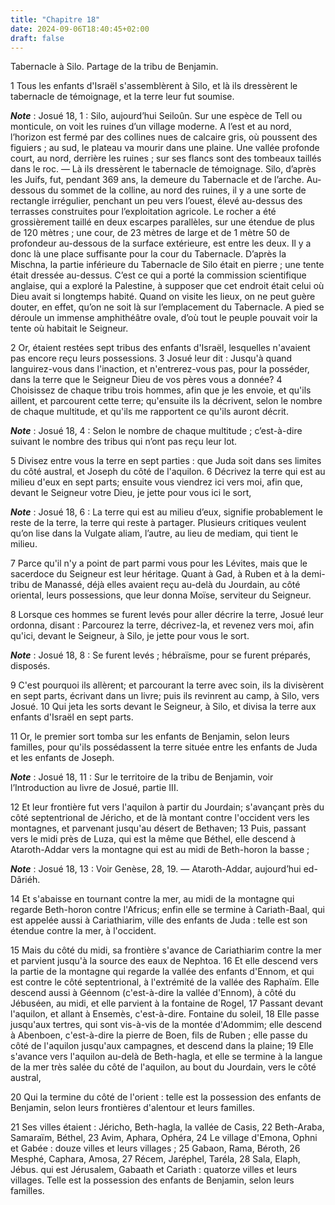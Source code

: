 ```yaml
---
title: "Chapitre 18"
date: 2024-09-06T18:40:45+02:00
draft: false
---
```



Tabernacle à Silo.
Partage de la tribu de Benjamin.


1 Tous les enfants d'Israël s'assemblèrent à Silo, et là ils dressèrent le tabernacle de témoignage, et la terre leur fut soumise.

***Note*** :  Josué 18, 1 : Silo, aujourd’hui Seiloûn. Sur une espèce de Tell ou monticule, on voit les ruines d’un village moderne. A l’est et au nord, l’horizon est fermé par des collines nues de calcaire gris, où poussent des figuiers ; au sud, le plateau va mourir dans une plaine. Une vallée profonde court, au nord, derrière les ruines ; sur ses flancs sont des tombeaux taillés dans le roc. ― Là ils dressèrent le tabernacle de témoignage. Silo, d’après les Juifs, fut, pendant 369 ans, la demeure du Tabernacle et de l’arche. Au-dessous du sommet de la colline, au nord des ruines, il y a une sorte de rectangle irrégulier, penchant un peu vers l’ouest, élevé au-dessus des terrasses construites pour l’exploitation agricole. Le rocher a été grossièrement taillé en deux escarpes parallèles, sur une étendue de plus de 120 mètres ; une cour, de 23 mètres de large et de 1 mètre 50 de profondeur au-dessous de la surface extérieure, est entre les deux. Il y a donc là une place suffisante pour la cour du Tabernacle. D’après
la Mischna, la partie inférieure du Tabernacle de Silo était en pierre ; une tente était dressée au-dessus. C’est ce qui a porté la commission scientifique anglaise, qui a exploré la Palestine, à supposer que cet endroit était celui où Dieu avait si longtemps habité. Quand on visite les lieux, on ne peut guère douter, en effet, qu’on ne soit là sur l’emplacement du Tabernacle. A pied se déroule un immense amphithéâtre ovale, d’où tout le peuple pouvait voir la tente où habitait le Seigneur.


2 Or, étaient restées sept tribus des enfants d'Israël, lesquelles n'avaient pas encore reçu leurs possessions. 3 Josué leur dit : Jusqu'à quand languirez-vous dans l'inaction, et n'entrerez-vous pas, pour la posséder, dans la terre que le Seigneur Dieu de vos pères vous a donnée? 4 Choisissez de chaque tribu trois hommes, afin que je les envoie, et qu'ils aillent, et parcourent cette terre; qu'ensuite ils la décrivent, selon le nombre de chaque multitude, et qu'ils me rapportent ce qu'ils auront décrit.

***Note*** :  Josué 18, 4 : Selon le nombre de chaque multitude ; c’est-à-dire suivant le nombre des tribus qui n’ont pas reçu leur lot.

5 Divisez entre vous la terre en sept parties : que Juda soit dans ses limites du côté austral, et Joseph du côté de l'aquilon. 6 Décrivez la terre qui est au milieu d'eux en sept parts; ensuite vous viendrez ici vers moi, afin que, devant le Seigneur votre Dieu, je jette pour vous ici le sort,

***Note*** :  Josué 18, 6 : La terre qui est au milieu d’eux, signifie probablement le reste de la terre, la terre qui reste à partager. Plusieurs critiques veulent qu’on lise dans la Vulgate aliam, l’autre, au lieu de mediam, qui tient le milieu.

7 Parce qu'il n'y a point de part parmi vous pour les Lévites, mais que le sacerdoce du Seigneur est leur héritage. Quant à Gad, à Ruben et à la demi-tribu de Manassé, déjà elles avaient reçu au-delà du Jourdain, au côté oriental, leurs possessions, que leur donna Moïse, serviteur du Seigneur.


8 Lorsque ces hommes se furent levés pour aller décrire la terre, Josué leur ordonna, disant : Parcourez la terre, décrivez-la, et revenez vers moi, afin qu'ici, devant le Seigneur, à Silo, je jette pour vous le sort.

***Note*** :  Josué 18, 8 : Se furent levés ; hébraïsme, pour se furent préparés, disposés.

9 C'est pourquoi ils allèrent; et parcourant la terre avec soin, ils la divisèrent en sept parts, écrivant dans un livre; puis ils revinrent au camp, à Silo, vers Josué. 10 Qui jeta les sorts devant le Seigneur, à Silo, et divisa la terre aux enfants d'Israël en sept parts.


11 Or, le premier sort tomba sur les enfants de Benjamin, selon leurs familles, pour qu'ils possédassent la terre située entre les enfants de Juda et les enfants de Joseph.

***Note*** :  Josué 18, 11 : Sur le territoire de la tribu de Benjamin, voir l’Introduction au livre de Josué, partie III.


12 Et leur frontière fut vers l'aquilon à partir du Jourdain; s'avançant près du côté septentrional de Jéricho, et de là montant contre l'occident vers les montagnes, et parvenant jusqu'au désert de Bethaven; 13 Puis, passant vers le midi près de Luza, qui est la même que Béthel, elle descend à Ataroth-Addar vers la montagne qui est au midi de Beth-horon la basse ;

***Note*** :  Josué 18, 13 : Voir Genèse, 28, 19. ― Ataroth-Addar, aujourd’hui ed-Dâriéh.


14 Et s'abaisse en tournant contre la mer, au midi de la montagne qui regarde Beth-horon contre l'Africus; enfin elle se termine à Cariath-Baal, qui est appelée aussi à Cariathiarim, ville des enfants de Juda : telle est son étendue contre la mer, à l'occident.


15 Mais du côté du midi, sa frontière s'avance de Cariathiarim contre la mer et parvient jusqu'à la source des eaux de Nephtoa. 16 Et elle descend vers la partie de la montagne qui regarde la vallée des enfants d'Ennom, et qui est contre le côté septentrional, à l'extrémité de la vallée des Raphaïm. Elle descend aussi à Géennom (c'est-à-dire la vallée d'Ennom), à côté du Jébuséen, au midi, et elle parvient à la fontaine de Rogel, 17 Passant devant l'aquilon, et allant à Ensemès, c'est-à-dire. Fontaine du soleil, 18 Elle passe jusqu'aux tertres, qui sont vis-à-vis de la montée d'Adommim; elle descend à Abenboen, c'est-à-dire la pierre de Boen, fils de Ruben ; elle passe du côté de l'aquilon jusqu'aux campagnes, et descend dans la plaine; 19 Elle s'avance vers l'aquilon au-delà de Beth-hagla, et elle se termine à la langue de la mer très salée du côté de l'aquilon, au bout du Jourdain, vers le côté austral,


20 Qui la termine du côté de l'orient : telle est la possession des enfants de Benjamin, selon leurs frontières d'alentour et leurs familles.


21 Ses villes étaient : Jéricho, Beth-hagla, la vallée de Casis, 22 Beth-Araba, Samaraïm, Béthel, 23 Avim, Aphara, Ophéra, 24 Le village d'Emona, Ophni et Gabée : douze villes et leurs villages ; 25 Gabaon, Rama, Béroth, 26 Mesphé, Caphara, Amosa, 27 Récem, Jaréphel, Taréla, 28 Sala, Elaph, Jébus. qui est Jérusalem, Gabaath et Cariath : quatorze villes et leurs villages. Telle est la possession des enfants de Benjamin, selon leurs familles.

